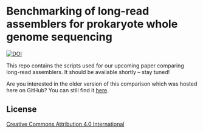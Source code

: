 
# Benchmarking of long-read assemblers for prokaryote whole genome sequencing

[![DOI](https://zenodo.org/badge/DOI/10.5281/zenodo.3579563.svg)](https://doi.org/10.5281/zenodo.3579563)

This repo contains the scripts used for our upcoming paper comparing long-read assemblers. It should be available shortly – stay tuned!

Are you interested in the older version of this comparison which was hosted here on GitHub? You can still find it [here](https://github.com/rrwick/Long-read-assembler-comparison/tree/96dfbe7e6edd6195cdd7fbe6f532f0022a7ebbb9).




## License

[Creative Commons Attribution 4.0 International](https://creativecommons.org/licenses/by/4.0/legalcode)

